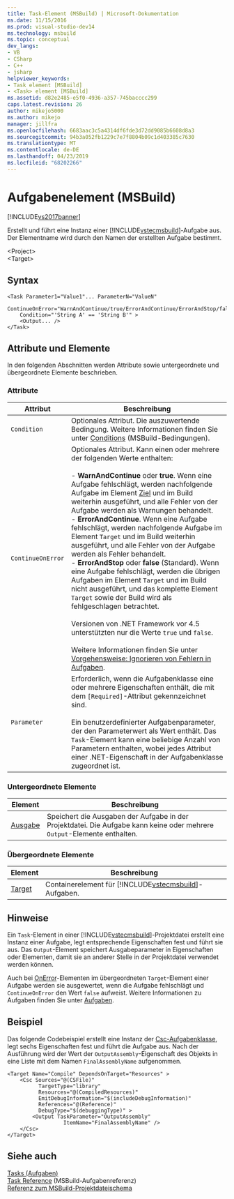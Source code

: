 ```yaml
---
title: Task-Element (MSBuild) | Microsoft-Dokumentation
ms.date: 11/15/2016
ms.prod: visual-studio-dev14
ms.technology: msbuild
ms.topic: conceptual
dev_langs:
- VB
- CSharp
- C++
- jsharp
helpviewer_keywords:
- Task element [MSBuild]
- <Task> element [MSBuild]
ms.assetid: d82e2485-e5f0-4936-a357-745bacccc299
caps.latest.revision: 26
author: mikejo5000
ms.author: mikejo
manager: jillfra
ms.openlocfilehash: 6683aac3c5a4314df6fde3d72dd9085b6608d8a3
ms.sourcegitcommit: 94b3a052fb1229c7e7f8804b09c1d403385c7630
ms.translationtype: MT
ms.contentlocale: de-DE
ms.lasthandoff: 04/23/2019
ms.locfileid: "68202266"
---
```

# <a name="task-element-msbuild"></a>Aufgabenelement (MSBuild)
[!INCLUDE[vs2017banner](../includes/vs2017banner.md)]

Erstellt und führt eine Instanz einer [!INCLUDE[vstecmsbuild](../includes/vstecmsbuild-md.md)]-Aufgabe aus. Der Elementname wird durch den Namen der erstellten Aufgabe bestimmt.  
  
 \<Project>  
 \<Target>  
  
## <a name="syntax"></a>Syntax  
  
```  
<Task Parameter1="Value1"... ParameterN="ValueN"  
    ContinueOnError="WarnAndContinue/true/ErrorAndContinue/ErrorAndStop/false"  
    Condition="'String A' == 'String B'" >  
    <Output... />  
</Task>  
```  
  
## <a name="attributes-and-elements"></a>Attribute und Elemente  
 In den folgenden Abschnitten werden Attribute sowie untergeordnete und übergeordnete Elemente beschrieben.  
  
### <a name="attributes"></a>Attribute  
  
|Attribut|Beschreibung|  
|---------------|-----------------|  
|`Condition`|Optionales Attribut. Die auszuwertende Bedingung. Weitere Informationen finden Sie unter [Conditions](../msbuild/msbuild-conditions.md) (MSBuild-Bedingungen).|  
|`ContinueOnError`|Optionales Attribut. Kann einen oder mehrere der folgenden Werte enthalten:<br /><br /> -   **WarnAndContinue** oder **true**. Wenn eine Aufgabe fehlschlägt, werden nachfolgende Aufgabe im Element [Ziel](../msbuild/target-element-msbuild.md) und im Build weiterhin ausgeführt, und alle Fehler von der Aufgabe werden als Warnungen behandelt.<br />-   **ErrorAndContinue**. Wenn eine Aufgabe fehlschlägt, werden nachfolgende Aufgabe im Element `Target` und im Build weiterhin ausgeführt, und alle Fehler von der Aufgabe werden als Fehler behandelt.<br />-   **ErrorAndStop** oder **false** (Standard). Wenn eine Aufgabe fehlschlägt, werden die übrigen Aufgaben im Element `Target` und im Build nicht ausgeführt, und das komplette Element `Target` sowie der Build wird als fehlgeschlagen betrachtet.<br /><br /> Versionen von .NET Framework vor 4.5 unterstützten nur die Werte `true` und `false`.<br /><br /> Weitere Informationen finden Sie unter [Vorgehensweise: Ignorieren von Fehlern in Aufgaben](../msbuild/how-to-ignore-errors-in-tasks.md).|  
|`Parameter`|Erforderlich, wenn die Aufgabenklasse eine oder mehrere Eigenschaften enthält, die mit dem `[Required]`-Attribut gekennzeichnet sind.<br /><br /> Ein benutzerdefinierter Aufgabenparameter, der den Parameterwert als Wert enthält. Das `Task`-Element kann eine beliebige Anzahl von Parametern enthalten, wobei jedes Attribut einer .NET-Eigenschaft in der Aufgabenklasse zugeordnet ist.|  
  
### <a name="child-elements"></a>Untergeordnete Elemente  
  
|Element|Beschreibung|  
|-------------|-----------------|  
|[Ausgabe](../msbuild/output-element-msbuild.md)|Speichert die Ausgaben der Aufgabe in der Projektdatei. Die Aufgabe kann keine oder mehrere `Output`-Elemente enthalten.|  
  
### <a name="parent-elements"></a>Übergeordnete Elemente  
  
|Element|Beschreibung|  
|-------------|-----------------|  
|[Target](../msbuild/target-element-msbuild.md)|Containerelement für [!INCLUDE[vstecmsbuild](../includes/vstecmsbuild-md.md)]-Aufgaben.|  
  
## <a name="remarks"></a>Hinweise  
 Ein `Task`-Element in einer [!INCLUDE[vstecmsbuild](../includes/vstecmsbuild-md.md)]-Projektdatei erstellt eine Instanz einer Aufgabe, legt entsprechende Eigenschaften fest und führt sie aus. Das `Output`-Element speichert Ausgabeparameter in Eigenschaften oder Elementen, damit sie an anderer Stelle in der Projektdatei verwendet werden können.  
  
 Auch bei [OnError](../msbuild/onerror-element-msbuild.md)-Elementen im übergeordneten `Target`-Element einer Aufgabe werden sie ausgewertet, wenn die Aufgabe fehlschlägt und `ContinueOnError` den Wert `false` aufweist. Weitere Informationen zu Aufgaben finden Sie unter [Aufgaben](../msbuild/msbuild-tasks.md).  
  
## <a name="example"></a>Beispiel  
 Das folgende Codebeispiel erstellt eine Instanz der [Csc-Aufgabenklasse](../msbuild/csc-task.md), legt sechs Eigenschaften fest und führt die Aufgabe aus. Nach der Ausführung wird der Wert der `OutputAssembly`-Eigenschaft des Objekts in eine Liste mit dem Namen `FinalAssemblyName` aufgenommen.  
  
```  
<Target Name="Compile" DependsOnTarget="Resources" >  
    <Csc Sources="@(CSFile)"  
          TargetType="library"  
          Resources="@(CompiledResources)"  
          EmitDebugInformation="$(includeDebugInformation)"  
          References="@(Reference)"  
          DebugType="$(debuggingType)" >  
        <Output TaskParameter="OutputAssembly"  
                  ItemName="FinalAssemblyName" />  
    </Csc>  
</Target>  
```  
  
## <a name="see-also"></a>Siehe auch  
 [Tasks (Aufgaben)](../msbuild/msbuild-tasks.md)   
 [Task Reference](../msbuild/msbuild-task-reference.md)  (MSBuild-Aufgabenreferenz)  
 [Referenz zum MSBuild-Projektdateischema](../msbuild/msbuild-project-file-schema-reference.md)
